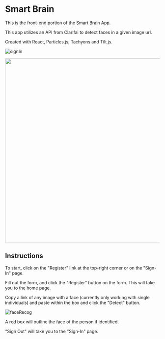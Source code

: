 
# Smart Brain 

This is the front-end portion of the Smart Brain App.

This app utilizes an API from Clarifai to detect faces in a given image url.

Created with React, Particles.js, Tachyons and Tilt.js.

![signIn](https://user-images.githubusercontent.com/43804428/115973297-c0ecd500-a508-11eb-870f-6e663db82913.gif)

<img src="https://user-images.githubusercontent.com/43804428/115973121-951d1f80-a507-11eb-9509-ac7f601dfdc2.png" width="600px">

## Instructions

To start, click on the "Register" link at the top-right corner or on the "Sign-In" page.

Fill out the form, and click the "Register" button on the form. This will take you to the home page.

Copy a link of any image with a face (currently only working with single individuals) and paste within the box and click the "Detect" button. 

![faceRecog](https://user-images.githubusercontent.com/43804428/115973284-ac104180-a508-11eb-89f9-e38c48834d6a.gif)

A red box will outline the face of the person if identified.

"Sign Out" will take you to the "Sign-In" page.

